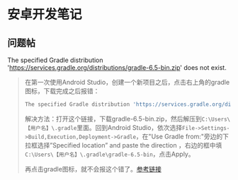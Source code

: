 # 安卓开发笔记

## 问题帖

The specified Gradle distribution 'https://services.gradle.org/distributions/gradle-6.5-bin.zip' does not exist.

> 在第一次使用Android Studio，创建一个新项目之后，点击右上角的gradle图标，下载完成之后报错：
>
> ```bash
> The specified Gradle distribution 'https://services.gradle.org/distributions/gradle-6.5-bin.zip' does not exist.
> ```
>
> 解决方法：打开这个链接，下载gradle-6.5-bin.zip，然后解压到`C:\Users\【用户名】\.gradle`里面。回到Android Studio，依次选择`File->Settings->Build,Execution,Deployment->Gradle`，在"Use Gradle from:"旁边的下拉框选择”Specified location” and paste the direction ，右边的框中填`C:\Users\【用户名】\.gradle\gradle-6.5-bin`，点击Apply。
>
> 再点击gradle图标，就不会报这个错了。[参考链接](https://stackoverflow.com/questions/56161984/the-specified-gradle-distribution-https-services-gradle-org-distributions-gra)